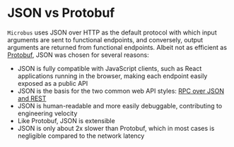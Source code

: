 # JSON vs Protobuf

`Microbus` uses JSON over HTTP as the default protocol with which input arguments are sent to functional endpoints, and conversely, output arguments are returned from functional endpoints. Albeit not as efficient as [Protobuf](https://protobuf.io), JSON was chosen for several reasons:

* JSON is fully compatible with JavaScript clients, such as React applications running in the browser, making each endpoint easily exposed as a public API
* JSON is the basis for the two common web API styles: [RPC over JSON and REST](../tech/rpcvsrest.md)
* JSON is human-readable and more easily debuggable, contributing to engineering velocity
* Like Protobuf, JSON is extensible
* JSON is only about 2x slower than Protobuf, which in most cases is negligible compared to the network latency
